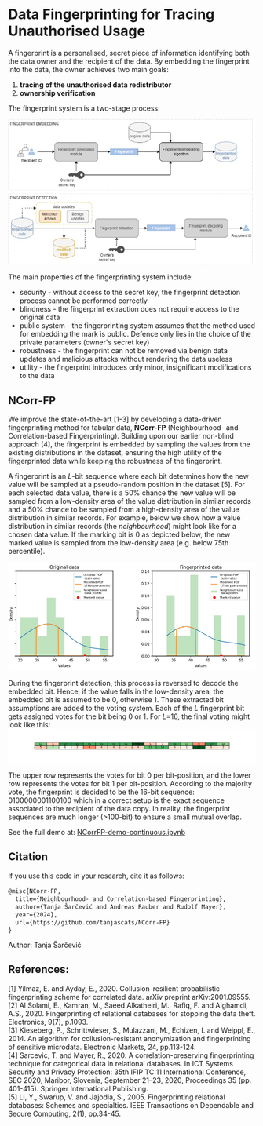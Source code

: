 # Data Fingerprinting for Tracing Unauthorised Usage

A fingerprint is a personalised, secret piece of information identifying both the data owner and the recipient of the data. By embedding the fingerprint into the data, the owner achieves two main goals: 
1. **tracing of the unauthorised data redistributor**
2. **ownership verification**

The fingerprint system is a two-stage process: 

![fingerprinting-system](https://github.com/tanjascats/NCorr-FP/blob/main/figures/fingerprinting-system.jpg)

The main properties of the fingerprinting system include:
- security - without access to the secret key, the fingerprint detection process cannot be performed correctly
- blindness - the fingerprint extraction does not require access to the original data
- public system - the fingerprinting system assumes that the method used for embedding the mark is public. Defence only lies in the choice of the private parameters (owner's secret key)
- robustness - the fingerprint can not be removed via benign data updates and malicious attacks without rendering the data useless
- utility - the fingerprint introduces only minor, insignificant modifications to the data


## NCorr-FP 
We improve the state-of-the-art [1-3] by developing a data-driven fingerprinting method for tabular data, **NCorr-FP** (Neighbourhood- and Correlation-based Fingerprinting). 
Building upon our earlier non-blind approach [4], the fingerprint is embedded by sampling the values from the existing distributions in the dataset, ensuring the high utility of the fingerprinted data while keeping the robustness of the fingerprint.

A fingerprint is an _L_-bit sequence where each bit determines how the new value will be sampled at a pseudo-random position in the dataset [5]. For each selected data value, there is a 50% chance the new value will be sampled from a low-density area of the value distribution in similar records and a 50% chance to be sampled from a high-density area of the value distribution in similar records. 
For example, below we show how a value distribution in similar records (the _neighbourhood_) might look like for a chosen data value. If the marking bit is 0 as depicted below, the new marked value is sampled from the low-density area (e.g. below 75th percentile). 

![demo-sampling](https://github.com/tanjascats/NCorr-FP/blob/main/figures/demo.png)

During the fingerprint detection, this process is reversed to decode the embedded bit. Hence, if the value falls in the low-density area, the embedded bit is assumed to be 0, otherwise 1. These extracted bit assumptions are added to the voting system. Each of the _L_ fingerprint bit gets assigned votes for the bit being 0 or 1. For _L_=16, the final voting might look like this:
![demo-votes](https://github.com/tanjascats/NCorr-FP/blob/main/figures/demo-votes.png)

The upper row represents the votes for bit 0 per bit-position, and the lower row represents the votes for bit 1 per bit-position. According to the majority vote, the fingerprint is decided to be the 16-bit sequence: 0100000001100100 which in a correct setup is the exact sequence associated to the recipient of the data copy. In reality, the fingerprint sequences are much longer (>100-bit) to ensure a small mutual overlap.

See the full demo at: [NCorrFP-demo-continuous.ipynb](https://github.com/tanjascats/NCorr-FP/blob/main/NCorrFP-demo-continuous.ipynb)


## Citation

If you use this code in your research, cite it as follows:
```
@misc{NCorr-FP,
  title={Neighbourhood- and Correlation-based Fingerprinting},
  author={Tanja Šarčević and Andreas Rauber and Rudolf Mayer},
  year={2024},
  url={https://github.com/tanjascats/NCorr-FP}
}
```

Author: Tanja Šarčević

## References: 
[1] Yilmaz, E. and Ayday, E., 2020. Collusion-resilient probabilistic fingerprinting scheme for correlated data. arXiv preprint arXiv:2001.09555.\
[2] Al Solami, E., Kamran, M., Saeed Alkatheiri, M., Rafiq, F. and Alghamdi, A.S., 2020. Fingerprinting of relational databases for stopping the data theft. Electronics, 9(7), p.1093.\
[3] Kieseberg, P., Schrittwieser, S., Mulazzani, M., Echizen, I. and Weippl, E., 2014. An algorithm for collusion-resistant anonymization and fingerprinting of sensitive microdata. Electronic Markets, 24, pp.113-124.\
[4] Sarcevic, T. and Mayer, R., 2020. A correlation-preserving fingerprinting technique for categorical data in relational databases. In ICT Systems Security and Privacy Protection: 35th IFIP TC 11 International Conference, SEC 2020, Maribor, Slovenia, September 21–23, 2020, Proceedings 35 (pp. 401-415). Springer International Publishing.\
[5] Li, Y., Swarup, V. and Jajodia, S., 2005. Fingerprinting relational databases: Schemes and specialties. IEEE Transactions on Dependable and Secure Computing, 2(1), pp.34-45.
